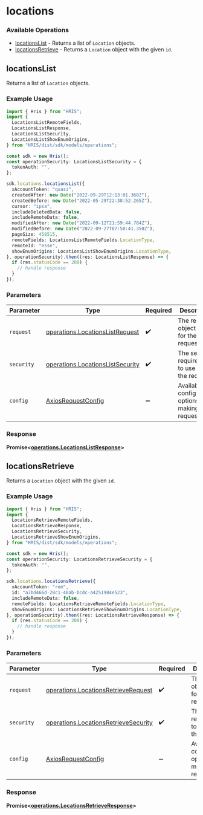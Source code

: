 # locations

### Available Operations

* [locationsList](#locationslist) - Returns a list of `Location` objects.
* [locationsRetrieve](#locationsretrieve) - Returns a `Location` object with the given `id`.

## locationsList

Returns a list of `Location` objects.

### Example Usage

```typescript
import { Hris } from "HRIS";
import {
  LocationsListRemoteFields,
  LocationsListResponse,
  LocationsListSecurity,
  LocationsListShowEnumOrigins,
} from "HRIS/dist/sdk/models/operations";

const sdk = new Hris();
const operationSecurity: LocationsListSecurity = {
  tokenAuth: "",
};

sdk.locations.locationsList({
  xAccountToken: "quasi",
  createdAfter: new Date("2022-09-29T12:13:01.368Z"),
  createdBefore: new Date("2022-05-29T22:38:52.265Z"),
  cursor: "ipsa",
  includeDeletedData: false,
  includeRemoteData: false,
  modifiedAfter: new Date("2022-09-12T21:59:44.784Z"),
  modifiedBefore: new Date("2022-09-27T07:50:41.350Z"),
  pageSize: 458515,
  remoteFields: LocationsListRemoteFields.LocationType,
  remoteId: "esse",
  showEnumOrigins: LocationsListShowEnumOrigins.LocationType,
}, operationSecurity).then((res: LocationsListResponse) => {
  if (res.statusCode == 200) {
    // handle response
  }
});
```

### Parameters

| Parameter                                                                            | Type                                                                                 | Required                                                                             | Description                                                                          |
| ------------------------------------------------------------------------------------ | ------------------------------------------------------------------------------------ | ------------------------------------------------------------------------------------ | ------------------------------------------------------------------------------------ |
| `request`                                                                            | [operations.LocationsListRequest](../../models/operations/locationslistrequest.md)   | :heavy_check_mark:                                                                   | The request object to use for the request.                                           |
| `security`                                                                           | [operations.LocationsListSecurity](../../models/operations/locationslistsecurity.md) | :heavy_check_mark:                                                                   | The security requirements to use for the request.                                    |
| `config`                                                                             | [AxiosRequestConfig](https://axios-http.com/docs/req_config)                         | :heavy_minus_sign:                                                                   | Available config options for making requests.                                        |


### Response

**Promise<[operations.LocationsListResponse](../../models/operations/locationslistresponse.md)>**


## locationsRetrieve

Returns a `Location` object with the given `id`.

### Example Usage

```typescript
import { Hris } from "HRIS";
import {
  LocationsRetrieveRemoteFields,
  LocationsRetrieveResponse,
  LocationsRetrieveSecurity,
  LocationsRetrieveShowEnumOrigins,
} from "HRIS/dist/sdk/models/operations";

const sdk = new Hris();
const operationSecurity: LocationsRetrieveSecurity = {
  tokenAuth: "",
};

sdk.locations.locationsRetrieve({
  xAccountToken: "rem",
  id: "a7bd466d-28c1-40ab-bcdc-a4251904e523",
  includeRemoteData: false,
  remoteFields: LocationsRetrieveRemoteFields.LocationType,
  showEnumOrigins: LocationsRetrieveShowEnumOrigins.LocationType,
}, operationSecurity).then((res: LocationsRetrieveResponse) => {
  if (res.statusCode == 200) {
    // handle response
  }
});
```

### Parameters

| Parameter                                                                                    | Type                                                                                         | Required                                                                                     | Description                                                                                  |
| -------------------------------------------------------------------------------------------- | -------------------------------------------------------------------------------------------- | -------------------------------------------------------------------------------------------- | -------------------------------------------------------------------------------------------- |
| `request`                                                                                    | [operations.LocationsRetrieveRequest](../../models/operations/locationsretrieverequest.md)   | :heavy_check_mark:                                                                           | The request object to use for the request.                                                   |
| `security`                                                                                   | [operations.LocationsRetrieveSecurity](../../models/operations/locationsretrievesecurity.md) | :heavy_check_mark:                                                                           | The security requirements to use for the request.                                            |
| `config`                                                                                     | [AxiosRequestConfig](https://axios-http.com/docs/req_config)                                 | :heavy_minus_sign:                                                                           | Available config options for making requests.                                                |


### Response

**Promise<[operations.LocationsRetrieveResponse](../../models/operations/locationsretrieveresponse.md)>**

